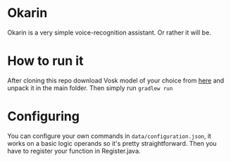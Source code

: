 # Okarin

Okarin is a very simple voice-recognition assistant. Or rather it will be.

# How to run it
After cloning this repo download Vosk model of your choice from [here][models] and unpack it in the main folder.
Then simply run 
`gradlew run`

# Configuring
You can configure your own commands in `data/configuration.json`, it works on a basic logic operands so it's pretty straightforward. Then you have to register your function in Register.java. 

[models]: https://alphacephei.com/vosk/models